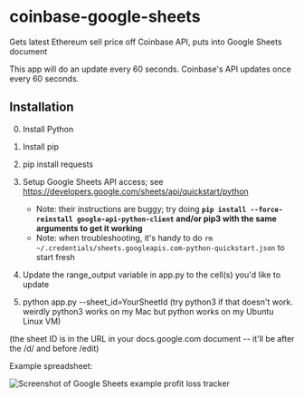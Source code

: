 # coinbase-google-sheets

Gets latest Ethereum sell price off Coinbase API, puts into Google Sheets document

This app will do an update every 60 seconds. Coinbase's API updates once every 60 seconds.

## Installation

0. Install Python
1. Install pip
2. pip install requests
3. Setup Google Sheets API access; see https://developers.google.com/sheets/api/quickstart/python

    * Note: their instructions are buggy; try doing **`pip install --force-reinstall google-api-python-client` and/or pip3 with
the same arguments to get it working**
    * Note: when troubleshooting, it's handy to do `rm
~/.credentials/sheets.googleapis.com-python-quickstart.json` to start fresh
3. Update the range_output variable in app.py to the cell(s) you'd like to
update
4. python app.py --sheet_id=YourSheetId (try python3 if that doesn't work. weirdly python3 works on my Mac but python works on my Ubuntu Linux VM)

(the sheet ID is in the URL in your docs.google.com document -- it'll be after
the /d/ and before /edit)

Example spreadsheet:

![Screenshot of Google Sheets example profit loss
tracker](spreadsheet_example.png)
